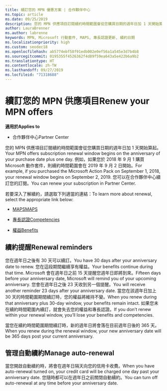 ```yaml
---
title: 續訂您的 MPN 優惠方案 | 合作夥伴中心
ms.topic: article
ms.date: 09/25/2019
description: 您的 MPN 供應項目訂閱續約時間範圍會從您購買日期的週年日加 1 天開始算起。
author: LauraBrenner
ms.author: labrenne
keywords: MPN, Microsoft 行動套件, MAPS, 專長認證更新, 續約日期
ms.localizationpriority: high
ms.custom: seodec18
ms.openlocfilehash: ab5774ebf58f91edb002e0ef56a1a545e3d7b4b8
ms.sourcegitcommit: 0195355f4526362f4d89f59ea643a5e422b6a9b2
ms.translationtype: HT
ms.contentlocale: zh-TW
ms.lasthandoff: 09/27/2019
ms.locfileid: "71318688"
---
```

# <a name="renew-your-mpn-offers"></a><span data-ttu-id="943f5-104">續訂您的 MPN 供應項目</span><span class="sxs-lookup"><span data-stu-id="943f5-104">Renew your MPN offers</span></span>

<span data-ttu-id="943f5-105">**適用於**</span><span class="sxs-lookup"><span data-stu-id="943f5-105">**Applies to**</span></span>

- <span data-ttu-id="943f5-106">合作夥伴中心</span><span class="sxs-lookup"><span data-stu-id="943f5-106">Partner Center</span></span>

<span data-ttu-id="943f5-107">您的 MPN 供應項目訂閱續約時間範圍會從您購買日期的週年日加 1 天開始算起。</span><span class="sxs-lookup"><span data-stu-id="943f5-107">Your MPN offers subscription renewal window begins on the anniversary of your purchase date plus one day.</span></span> <span data-ttu-id="943f5-108">例如，如果您於 2018 年 9 月 1 購買 Microsoft 動作套件，則續約時間範圍會在 2019 年 9 月 2 日開始。</span><span class="sxs-lookup"><span data-stu-id="943f5-108">For example, if you purchased the Microsoft Action Pack on September 1, 2018, your renewal window begins on September 2, 2019.</span></span> <span data-ttu-id="943f5-109">您可以在合作夥伴中心續訂您的訂閱。</span><span class="sxs-lookup"><span data-stu-id="943f5-109">You can renew your subscription in Partner Center.</span></span>

<span data-ttu-id="943f5-110">若要深入了解續約，請選取下列適當的連結：</span><span class="sxs-lookup"><span data-stu-id="943f5-110">To learn more about renewal, select the appropriate link below:</span></span>

- [<span data-ttu-id="943f5-111">MAPS</span><span class="sxs-lookup"><span data-stu-id="943f5-111">MAPS</span></span>](mpn-get-action-pack.md)

- [<span data-ttu-id="943f5-112">專長認證</span><span class="sxs-lookup"><span data-stu-id="943f5-112">Competencies</span></span>](learn-about-competencies.md)

- [<span data-ttu-id="943f5-113">權益</span><span class="sxs-lookup"><span data-stu-id="943f5-113">Benefits</span></span>](manage-your-partner-network-benefits.md)

## <a name="renewal-reminders"></a><span data-ttu-id="943f5-114">續約提醒</span><span class="sxs-lookup"><span data-stu-id="943f5-114">Renewal reminders</span></span>

<span data-ttu-id="943f5-115">您在週年日之後有 30 天可以續訂。</span><span class="sxs-lookup"><span data-stu-id="943f5-115">You have 30 days after your anniversary date to renew.</span></span> <span data-ttu-id="943f5-116">您在這段期間繼續享有權益。</span><span class="sxs-lookup"><span data-stu-id="943f5-116">Your benefits continue during that time.</span></span> <span data-ttu-id="943f5-117">Microsoft 會在週年日之前 15 天提醒您週年日即將到來。</span><span class="sxs-lookup"><span data-stu-id="943f5-117">Fifteen days before your anniversary date, Microsoft will remind you of your upcoming anniversary.</span></span> <span data-ttu-id="943f5-118">您會在週年日之後 23 天收到另一個提醒。</span><span class="sxs-lookup"><span data-stu-id="943f5-118">You will receive another reminder 23 days after your anniversary date.</span></span> <span data-ttu-id="943f5-119">當您在該週年日加上 30 天的時間範圍期間續訂時，您的權益將維持不變。</span><span class="sxs-lookup"><span data-stu-id="943f5-119">When you renew during that anniversary plus 30-day window, your benefits remain intact.</span></span> <span data-ttu-id="943f5-120">如果您未在續約時間範圍內續訂，就會失去您的權益和專長認證。</span><span class="sxs-lookup"><span data-stu-id="943f5-120">If you don’t renew within your renewal window, you’ll lose your benefits and competencies.</span></span>

<span data-ttu-id="943f5-121">當您在續約時間範圍期間續訂時，新的週年日將會落在目前週年日後的 365 天。</span><span class="sxs-lookup"><span data-stu-id="943f5-121">When you renew during the renewal window, your new anniversary date will be 365 days post your current anniversary.</span></span>

## <a name="manage-auto-renewal"></a><span data-ttu-id="943f5-122">管理自動續約</span><span class="sxs-lookup"><span data-stu-id="943f5-122">Manage auto-renewal</span></span>

<span data-ttu-id="943f5-123">當您開啟自動續約時，將會在週年日隔天向您的信用卡收費。</span><span class="sxs-lookup"><span data-stu-id="943f5-123">When you have auto-renewal turned on, your credit card will be charged one day past your anniversary date.</span></span> <span data-ttu-id="943f5-124">您隨時都可以在週年日之前關閉自動續約。</span><span class="sxs-lookup"><span data-stu-id="943f5-124">You can turn off auto-renewal at any time before your anniversary date.</span></span>
